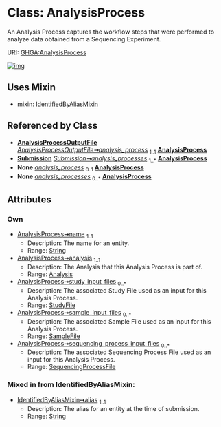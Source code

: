 
# Class: AnalysisProcess


An Analysis Process captures the workflow steps that were performed to analyze data obtained from a Sequencing Experiment.

URI: [GHGA:AnalysisProcess](https://w3id.org/GHGA/AnalysisProcess)


[![img](https://yuml.me/diagram/nofunky;dir:TB/class/[Submission],[StudyFile],[SequencingProcessFile],[SampleFile],[IdentifiedByAliasMixin],[AnalysisProcessOutputFile],[SequencingProcessFile]<sequencing_process_input_files%200..*-%20[AnalysisProcess&#124;name:string;alias:string],[SampleFile]<sample_input_files%200..*-%20[AnalysisProcess],[StudyFile]<study_input_files%200..*-%20[AnalysisProcess],[Analysis]<analysis%201..1-%20[AnalysisProcess],[AnalysisProcessOutputFile]-%20analysis_process%201..1>[AnalysisProcess],[Submission]++-%20analysis_processes%201..*>[AnalysisProcess],[AnalysisProcessOutputFile]-%20analysis_process(i)%200..1>[AnalysisProcess],[Submission]-%20analysis_processes(i)%200..*>[AnalysisProcess],[AnalysisProcess]uses%20-.->[IdentifiedByAliasMixin],[Analysis])](https://yuml.me/diagram/nofunky;dir:TB/class/[Submission],[StudyFile],[SequencingProcessFile],[SampleFile],[IdentifiedByAliasMixin],[AnalysisProcessOutputFile],[SequencingProcessFile]<sequencing_process_input_files%200..*-%20[AnalysisProcess&#124;name:string;alias:string],[SampleFile]<sample_input_files%200..*-%20[AnalysisProcess],[StudyFile]<study_input_files%200..*-%20[AnalysisProcess],[Analysis]<analysis%201..1-%20[AnalysisProcess],[AnalysisProcessOutputFile]-%20analysis_process%201..1>[AnalysisProcess],[Submission]++-%20analysis_processes%201..*>[AnalysisProcess],[AnalysisProcessOutputFile]-%20analysis_process(i)%200..1>[AnalysisProcess],[Submission]-%20analysis_processes(i)%200..*>[AnalysisProcess],[AnalysisProcess]uses%20-.->[IdentifiedByAliasMixin],[Analysis])

## Uses Mixin

 *  mixin: [IdentifiedByAliasMixin](IdentifiedByAliasMixin.md)

## Referenced by Class

 *  **[AnalysisProcessOutputFile](AnalysisProcessOutputFile.md)** *[AnalysisProcessOutputFile➞analysis_process](AnalysisProcessOutputFile_analysis_process.md)*  <sub>1..1</sub>  **[AnalysisProcess](AnalysisProcess.md)**
 *  **[Submission](Submission.md)** *[Submission➞analysis_processes](Submission_analysis_processes.md)*  <sub>1..\*</sub>  **[AnalysisProcess](AnalysisProcess.md)**
 *  **None** *[analysis_process](analysis_process.md)*  <sub>0..1</sub>  **[AnalysisProcess](AnalysisProcess.md)**
 *  **None** *[analysis_processes](analysis_processes.md)*  <sub>0..\*</sub>  **[AnalysisProcess](AnalysisProcess.md)**

## Attributes


### Own

 * [AnalysisProcess➞name](AnalysisProcess_name.md)  <sub>1..1</sub>
     * Description: The name for an entity.
     * Range: [String](types/String.md)
 * [AnalysisProcess➞analysis](AnalysisProcess_analysis.md)  <sub>1..1</sub>
     * Description: The Analysis that this Analysis Process is part of.
     * Range: [Analysis](Analysis.md)
 * [AnalysisProcess➞study_input_files](AnalysisProcess_study_input_files.md)  <sub>0..\*</sub>
     * Description: The associated Study File used as an input for this Analysis Process.
     * Range: [StudyFile](StudyFile.md)
 * [AnalysisProcess➞sample_input_files](AnalysisProcess_sample_input_files.md)  <sub>0..\*</sub>
     * Description: The associated Sample File used as an input for this Analysis Process.
     * Range: [SampleFile](SampleFile.md)
 * [AnalysisProcess➞sequencing_process_input_files](AnalysisProcess_sequencing_process_input_files.md)  <sub>0..\*</sub>
     * Description: The associated Sequencing Process File used as an input for this Analysis Process.
     * Range: [SequencingProcessFile](SequencingProcessFile.md)

### Mixed in from IdentifiedByAliasMixin:

 * [IdentifiedByAliasMixin➞alias](IdentifiedByAliasMixin_alias.md)  <sub>1..1</sub>
     * Description: The alias for an entity at the time of submission.
     * Range: [String](types/String.md)

